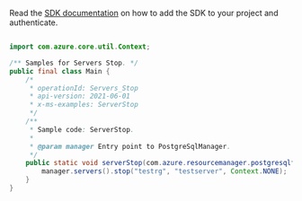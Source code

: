 Read the [SDK documentation](https://github.com/Azure/azure-sdk-for-java/blob/azure-resourcemanager-postgresqlflexibleserver_1.0.0-beta.3/sdk/postgresqlflexibleserver/azure-resourcemanager-postgresqlflexibleserver/README.md) on how to add the SDK to your project and authenticate.

```java

import com.azure.core.util.Context;

/** Samples for Servers Stop. */
public final class Main {
    /*
     * operationId: Servers_Stop
     * api-version: 2021-06-01
     * x-ms-examples: ServerStop
     */
    /**
     * Sample code: ServerStop.
     *
     * @param manager Entry point to PostgreSqlManager.
     */
    public static void serverStop(com.azure.resourcemanager.postgresqlflexibleserver.PostgreSqlManager manager) {
        manager.servers().stop("testrg", "testserver", Context.NONE);
    }
}
```

